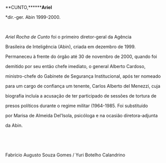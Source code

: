 **CUNTO,********Ariel**



\*dir.-ger. Abin 1999-2000.



 



*Ariel Rocha de Cunto* foi o primeiro diretor-geral da Agência

Brasileira de Inteligência (Abin), criada em dezembro de 1999.

Permaneceu à frente do órgão até 30 de novembro de 2000, quando foi

demitido por seu então chefe imediato, o general Alberto Cardoso,

ministro-chefe do Gabinete de Segurança Institucional, após ter nomeado

para um cargo de confiança um tenente, Carlos Alberto del Menezzi, cuja

biografia incluía a acusação de ter participado de sessões de tortura de

presos políticos durante o regime militar (1964-1985. Foi substituído

por Marisa de Almeida Del’Isola, psicóloga e na ocasião diretora-adjunta

da Abin.



 



 



Fabrício Augusto Souza Gomes / Yuri Botelho Calandrino



 



